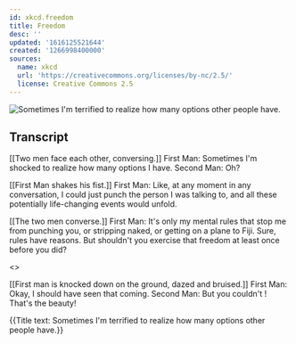 ```yaml
---
id: xkcd.freedom
title: Freedom
desc: ''
updated: '1616125521644'
created: '1266998400000'
sources:
  name: xkcd
  url: 'https://creativecommons.org/licenses/by-nc/2.5/'
  license: Creative Commons 2.5
---
```

![Sometimes I'm terrified to realize how many options other people have.](https://imgs.xkcd.com/comics/freedom.png)

## Transcript
[[Two men face each other, conversing.]]
First Man: Sometimes I'm shocked to realize how many options I have.
Second Man: Oh?

[[First Man shakes his fist.]]
First Man: Like, at any moment in any conversation, I could just punch the person I was talking to, and all these potentially life-changing events would unfold.

[[The two men converse.]]
First Man: It's only my mental rules that stop me from punching you, or stripping naked, or getting on a plane to Fiji. Sure, rules have reasons. But shouldn't you exercise that freedom at least once before you did?

<<WHAM>>

[[First man is knocked down on the ground, dazed and bruised.]]
First Man: Okay, I should have seen that coming.
Second Man: But you 
couldn't
! That's the beauty!

{{Title text: Sometimes I'm terrified to realize how many options other people have.}}
